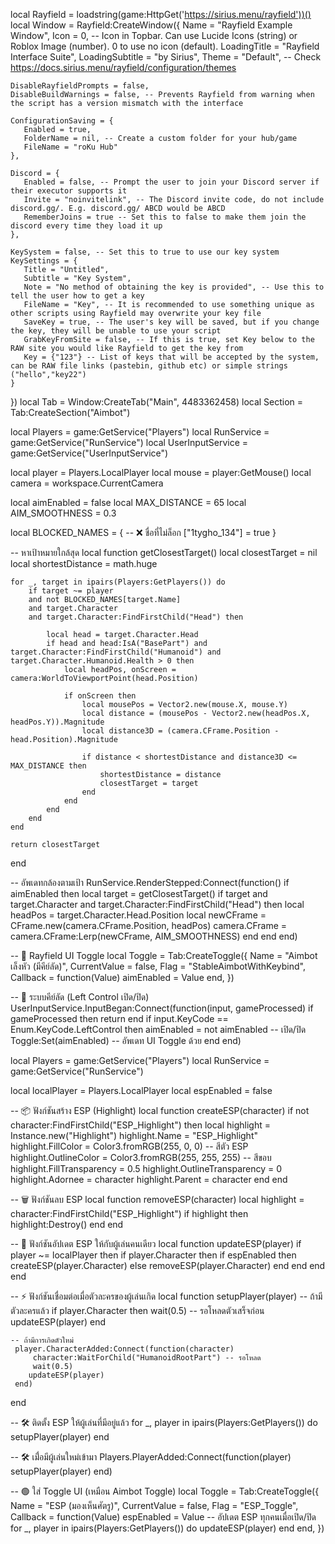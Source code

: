 local Rayfield = loadstring(game:HttpGet('https://sirius.menu/rayfield'))()
local Window = Rayfield:CreateWindow({
    Name = "Rayfield Example Window",
    Icon = 0, -- Icon in Topbar. Can use Lucide Icons (string) or Roblox Image (number). 0 to use no icon (default).
    LoadingTitle = "Rayfield Interface Suite",
    LoadingSubtitle = "by Sirius",
    Theme = "Default", -- Check https://docs.sirius.menu/rayfield/configuration/themes
 
    DisableRayfieldPrompts = false,
    DisableBuildWarnings = false, -- Prevents Rayfield from warning when the script has a version mismatch with the interface
 
    ConfigurationSaving = {
       Enabled = true,
       FolderName = nil, -- Create a custom folder for your hub/game
       FileName = "roKu Hub"
    },
 
    Discord = {
       Enabled = false, -- Prompt the user to join your Discord server if their executor supports it
       Invite = "noinvitelink", -- The Discord invite code, do not include discord.gg/. E.g. discord.gg/ ABCD would be ABCD
       RememberJoins = true -- Set this to false to make them join the discord every time they load it up
    },
 
    KeySystem = false, -- Set this to true to use our key system
    KeySettings = {
       Title = "Untitled",
       Subtitle = "Key System",
       Note = "No method of obtaining the key is provided", -- Use this to tell the user how to get a key
       FileName = "Key", -- It is recommended to use something unique as other scripts using Rayfield may overwrite your key file
       SaveKey = true, -- The user's key will be saved, but if you change the key, they will be unable to use your script
       GrabKeyFromSite = false, -- If this is true, set Key below to the RAW site you would like Rayfield to get the key from
       Key = {"123"} -- List of keys that will be accepted by the system, can be RAW file links (pastebin, github etc) or simple strings ("hello","key22")
    }
 })
 local Tab = Window:CreateTab("Main", 4483362458)
 local Section = Tab:CreateSection("Aimbot")

local Players = game:GetService("Players")
local RunService = game:GetService("RunService")
local UserInputService = game:GetService("UserInputService")

local player = Players.LocalPlayer
local mouse = player:GetMouse()
local camera = workspace.CurrentCamera

local aimEnabled = false
local MAX_DISTANCE = 65
local AIM_SMOOTHNESS = 0.3

local BLOCKED_NAMES = { -- ❌ ชื่อที่ไม่ล็อก
    ["1tygho_134"] = true
}

-- หาเป้าหมายใกล้สุด
local function getClosestTarget()
    local closestTarget = nil
    local shortestDistance = math.huge

    for _, target in ipairs(Players:GetPlayers()) do
        if target ~= player
        and not BLOCKED_NAMES[target.Name]
        and target.Character
        and target.Character:FindFirstChild("Head") then

            local head = target.Character.Head
            if head and head:IsA("BasePart") and target.Character:FindFirstChild("Humanoid") and target.Character.Humanoid.Health > 0 then
                local headPos, onScreen = camera:WorldToViewportPoint(head.Position)

                if onScreen then
                    local mousePos = Vector2.new(mouse.X, mouse.Y)
                    local distance = (mousePos - Vector2.new(headPos.X, headPos.Y)).Magnitude
                    local distance3D = (camera.CFrame.Position - head.Position).Magnitude

                    if distance < shortestDistance and distance3D <= MAX_DISTANCE then
                        shortestDistance = distance
                        closestTarget = target
                    end
                end
            end
        end
    end

    return closestTarget
end

-- อัพเดทกล้องตามเป้า
RunService.RenderStepped:Connect(function()
    if aimEnabled then
        local target = getClosestTarget()
        if target and target.Character and target.Character:FindFirstChild("Head") then
            local headPos = target.Character.Head.Position
            local newCFrame = CFrame.new(camera.CFrame.Position, headPos)
            camera.CFrame = camera.CFrame:Lerp(newCFrame, AIM_SMOOTHNESS)
        end
    end
end)

-- 🌟 Rayfield UI Toggle
local Toggle = Tab:CreateToggle({
   Name = "Aimbot เล็งหัว (มีคีย์ลัด)",
   CurrentValue = false,
   Flag = "StableAimbotWithKeybind",
   Callback = function(Value)
      aimEnabled = Value
   end,
})

-- 🎯 ระบบคีย์ลัด (Left Control เปิด/ปิด)
UserInputService.InputBegan:Connect(function(input, gameProcessed)
    if gameProcessed then return end
    if input.KeyCode == Enum.KeyCode.LeftControl then
        aimEnabled = not aimEnabled -- เปิด/ปิด
        Toggle:Set(aimEnabled) -- อัพเดท UI Toggle ด้วย
    end
end)

local Players = game:GetService("Players")
 local RunService = game:GetService("RunService")
 
 local localPlayer = Players.LocalPlayer
 local espEnabled = false

 -- 📦 ฟังก์ชันสร้าง ESP (Highlight)
 local function createESP(character)
     if not character:FindFirstChild("ESP_Highlight") then
         local highlight = Instance.new("Highlight")
         highlight.Name = "ESP_Highlight"
        highlight.FillColor = Color3.fromRGB(255, 0, 0) -- สีตัว ESP
         highlight.OutlineColor = Color3.fromRGB(255, 255, 255) -- สีขอบ
         highlight.FillTransparency = 0.5
         highlight.OutlineTransparency = 0
        highlight.Adornee = character
         highlight.Parent = character
     end
 end
 
 -- 🗑️ ฟังก์ชันลบ ESP
 local function removeESP(character)
     local highlight = character:FindFirstChild("ESP_Highlight")
     if highlight then
         highlight:Destroy()
     end
 end
 
 -- 🎯 ฟังก์ชันอัปเดต ESP ให้กับผู้เล่นคนเดียว
 local function updateESP(player)
     if player ~= localPlayer then
         if player.Character then
             if espEnabled then
                 createESP(player.Character)
             else
                 removeESP(player.Character)
             end
         end
     end
 end
 
 -- ⚡ ฟังก์ชันเชื่อมต่อเมื่อตัวละครของผู้เล่นเกิด
 local function setupPlayer(player)
     -- ถ้ามีตัวละครแล้ว
     if player.Character then
         wait(0.5) -- รอโหลดตัวเสร็จก่อน
         updateESP(player)
     end
 
    -- ถ้ามีการเกิดตัวใหม่
     player.CharacterAdded:Connect(function(character)
         character:WaitForChild("HumanoidRootPart") -- รอโหลด
         wait(0.5)
        updateESP(player)
     end)
 end
 
 -- 🛠️ ติดตั้ง ESP ให้ผู้เล่นที่มีอยู่แล้ว
 for _, player in ipairs(Players:GetPlayers()) do
     setupPlayer(player)
 end
 
 -- 🛠️ เมื่่อมีผู้เล่นใหม่เข้ามา
 Players.PlayerAdded:Connect(function(player)
     setupPlayer(player)
 end)
 
 -- 🟢 ใส่ Toggle UI (เหมือน Aimbot Toggle)
 local Toggle = Tab:CreateToggle({
    Name = "ESP (มองเห็นศัตรู)",
    CurrentValue = false,
    Flag = "ESP_Toggle",
    Callback = function(Value)
       espEnabled = Value
       -- อัปเดต ESP ทุกคนเมื่อเปิด/ปิด
       for _, player in ipairs(Players:GetPlayers()) do
           updateESP(player)
       end
    end,
 })
